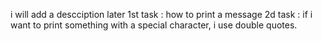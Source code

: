 i will add a descciption later
1st task : how to print a message
2d task : if i want to print something with a special character, i use double quotes.
